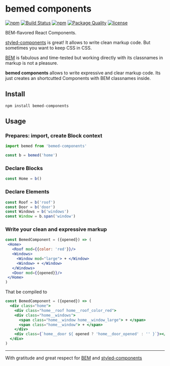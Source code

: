# bemed components


[![npm][npm-img]][npm]
[![Build Status][ci-img]][ci]
[![npm][npm-dwnlds-img]][npm]
[![Package Quality][quality-img]][quality]
[![license][lic-img]][lic]

[npm-img]: https://img.shields.io/npm/v/bemed-components.svg
[npm]:     https://npmjs.org/package/bemed-components

[ci-img]:  https://img.shields.io/travis/vkalinichev/bemed-components.svg
[ci]:      https://travis-ci.org/vkalinichev/bemed-components

[npm-dwnlds-img]: https://img.shields.io/npm/dt/bemed-components.svg

[quality-img]: http://npm.packagequality.com/shield/bemed-components.svg
[quality]: http://packagequality.com/#?package=bemed-components

[lic-img]: https://img.shields.io/github/license/vkalinichev/bemed-components.svg
[lic]:     https://github.com/vkalinichev/bemed-components/blob/master/License


BEM-flavored React Components.

[styled-components] is great! It allows to write clean markup code. But sometimes you want to keep CSS in CSS.

[BEM] is fabulous and time-tested but working directly with its classnames in markup is not a pleasure.
 
**bemed components** allows to write expressive and clear markup code. Its just creates an shortcutted Components with BEM classnames inside.

## Install
```shell
npm install bemed-components
```

## Usage 

### Prepares: import, create Block context
```javascript
import bemed from 'bemed-components'

const b = bemed('home')   
```

### Declare Blocks
```javascript
const Home = b()           
```

### Declare Elements
```javascript
const Roof = b('roof') 
const Door = b('door')
const Windows = b('windows')   
const Window = b.span('window') 
```

### Write your clean and expressive markup
```jsx
const BemedComponent = ({opened}) => (
 <Home>
   <Roof mod={{color: 'red'}}/>     
   <Windows>
     <Window mod="large"> + </Window>
     <Window> + </Window>
   </Windows>
   <Door mod={{opened}}/>
 </Home>
)
```
That be compiled to
```jsx
const BemedComponent = ({opened}) => (
  <div class="home">
    <div class="home__roof home__roof_color_red"> 
    <div class="home__windows">
      <span class="home__window home__window_large"> + </span>  
      <span class="home__window"> + </span>
    </div>
    <div class={`home__door ${ opened ? 'home__door_opened' : '' }`}></div>
  </div>
)
```

---
With gratitude and great respect for [BEM] and [styled-components]

[BEM]: https://bem.info/methodology
[styled-components]: https://www.styled-components.com
